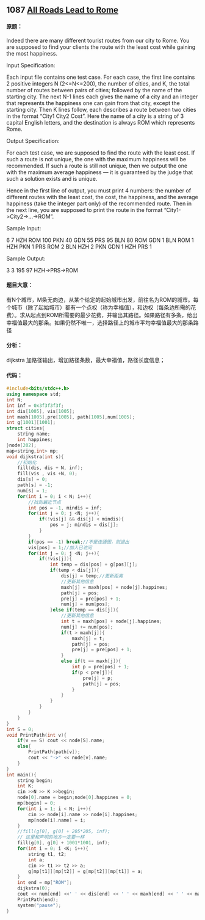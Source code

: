 ## 1087 [All Roads Lead to Rome](https://pintia.cn/problem-sets/994805342720868352/problems/994805379664297984)

#### 原题：

Indeed there are many different tourist routes from our city to Rome. You are supposed to find your clients the route with the least cost while gaining the most happiness.

Input Specification:

Each input file contains one test case. For each case, the first line contains 2 positive integers N (2<=N<=200), the number of cities, and K, the total number of routes between pairs of cities; followed by the name of the starting city. The next N-1 lines each gives the name of a city and an integer that represents the happiness one can gain from that city, except the starting city. Then K lines follow, each describes a route between two cities in the format “City1 City2 Cost”. Here the name of a city is a string of 3 capital English letters, and the destination is always ROM which represents Rome.

Output Specification:

For each test case, we are supposed to find the route with the least cost. If such a route is not unique, the one with the maximum happiness will be recommended. If such a route is still not unique, then we output the one with the maximum average happiness — it is guaranteed by the judge that such a solution exists and is unique.

Hence in the first line of output, you must print 4 numbers: the number of different routes with the least cost, the cost, the happiness, and the average happiness (take the integer part only) of the recommended route. Then in the next line, you are supposed to print the route in the format “City1->City2->…->ROM”.

Sample Input:

6 7 HZH
ROM 100
PKN 40
GDN 55
PRS 95
BLN 80
ROM GDN 1
BLN ROM 1
HZH PKN 1
PRS ROM 2
BLN HZH 2
PKN GDN 1
HZH PRS 1

Sample Output:

3 3 195 97
HZH->PRS->ROM

#### 题目大意：

有N个城市，M条无向边，从某个给定的起始城市出发，前往名为ROM的城市。每个城市（除了起始城市）都有一个点权（称为幸福值），和边权（每条边所需的花费）。求从起点到ROM所需要的最少花费，并输出其路径。如果路径有多条，给出幸福值最大的那条。如果仍然不唯一，选择路径上的城市平均幸福值最大的那条路径

#### 分析：

dijkstra 加路径输出，增加路径条数，最大幸福值，路径长度信息；

#### 代码：

```cpp
#include<bits/stdc++.h>
using namespace std;
int N;
int inf = 0x3f3f3f3f;
int dis[1005], vis[1005];
int maxh[1005],pre[1005], path[1005],num[1005];
int g[1001][1001];
struct cities{
    string name;
    int happines;
}node[202];
map<string,int> mp;
void dijkstra(int s){
    //初始化
    fill(dis, dis + N, inf);
    fill(vis , vis +N, 0);
    dis[s] = 0;
    path[s] = -1;
    num[s] = 1;
    for(int i = 0; i < N; i++){
        //找到最近节点
        int pos = -1, mindis = inf;
        for(int j = 0; j <N; j++){
            if(!vis[j] && dis[j] < mindis){
                pos = j; mindis = dis[j];
            }
        }
        if(pos == -1) break;//不是连通图，则退出
        vis[pos] = 1;//加入已访问
        for(int j = 0; j <N; j++){
            if(!vis[j]){
                int temp = dis[pos] + g[pos][j];
                if(temp < dis[j]){
                    dis[j] = temp;//更新距离
                    //更新其他信息
                    maxh[j] = maxh[pos] + node[j].happines;
                    path[j] = pos;
                    pre[j] = pre[pos] + 1;
                    num[j] = num[pos];
                }else if(temp == dis[j]){
                    //更新其他信息
                    int t = maxh[pos] + node[j].happines;
                    num[j] += num[pos];
                    if(t > maxh[j]){
                        maxh[j] = t;
                        path[j] = pos;
                        pre[j] = pre[pos] + 1;
                    }
                    else if(t == maxh[j]){
                        int p = pre[pos] + 1;
                        if(p < pre[j]){
                            pre[j] = p;
                            path[j] = pos;
                        }
                    }
                }
            }
        }
    }
}
int S = 0;
void PrintPath(int v){
    if(v == S) cout << node[S].name;
    else{
        PrintPath(path[v]);
        cout << "->" << node[v].name;
    }
}
int main(){
    string begin;
    int K;
    cin >>N >> K >>begin;
    node[0].name = begin;node[0].happines = 0;
    mp[begin] = 0;
    for(int i = 1; i < N; i++){
        cin >> node[i].name >> node[i].happines;
        mp[node[i].name] = i;
    }
    //fill(g[0], g[0] + 205*205, inf); 
    // 这里和声明的地方一定要一样
    fill(g[0], g[0] + 1001*1001, inf); 
    for(int i = 0; i <K; i++){
        string t1, t2;
        int a;
        cin >> t1 >> t2 >> a;
        g[mp[t1]][mp[t2]] = g[mp[t2]][mp[t1]] = a;
    }
    int end = mp["ROM"];
    dijkstra(0);
    cout << num[end] <<' ' << dis[end] << ' ' << maxh[end] << ' ' << maxh[end]/pre[end] << endl;
    PrintPath(end);
    system("pause");
}
```

